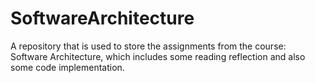 # SoftwareArchitecture
A repository that is used to store the assignments from the course: Software Architecture, which includes some reading reflection and also some code implementation.
